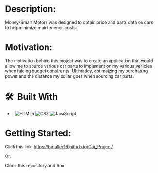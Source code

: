 
<h1>Description:</h1>

Money-Smart Motors was designed to obtain price and parts data on cars to helpminimize maintenence costs. 

<h1>Motivation:</h1>

The motivation behind this project was to create an application that would allow me to source various car parts to implement on my various vehicles when faicing budget constraints. Ultimatley, optimaizing my purchasing power and the distance my dollar goes when sourcing car parts.

<h1> 🛠 &nbsp;Built With</h1>

- &nbsp;
  ![HTML5](https://img.shields.io/badge/-HTML5-333333?style=flat&logo=HTML5)
  ![CSS](https://img.shields.io/badge/-CSS-333333?style=flat&logo=CSS3&logoColor=1572B6)
  ![JavaScript](https://img.shields.io/badge/-JavaScript-333333?style=flat&logo=javascript)


<h1>Getting Started:</h1>

Click this link: https://bmulley16.github.io/Car_Project/

Or:

Clone this repository and Run










